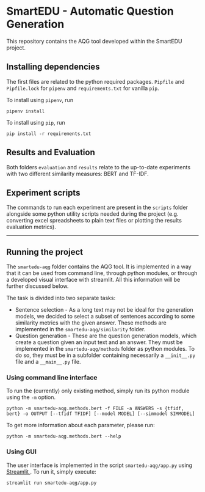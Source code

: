 # SmartEDU - Automatic Question Generation

This repository contains the AQG tool developed within the SmartEDU project.

## Installing dependencies

The first files are related to the python required packages. `Pipfile` and `Pipfile.lock` for `pipenv` and `requirements.txt` for vanilla `pip`.

To install using `pipenv`, run

```shell
pipenv install
```

To install using `pip`, run

```shell
pip install -r requirements.txt
```

## Results and Evaluation

Both folders `evaluation` and `results` relate to the up-to-date experiments with two different similarity measures: BERT and TF-IDF.

## Experiment scripts

The commands to run each experiment are present in the `scripts` folder alongside some python utility scripts needed during the project (e.g. converting excel spreadsheets to plain text files or plotting the results evaluation metrics).

---

## Running the project

The `smartedu-aqg` folder contains the AQG tool. It is implemented in a way that it can be used from command line, through python modules, or through a developed visual interface with streamlit. All this information will be further discussed below.

The task is divided into two separate tasks:

- Sentence selection - As a long text may not be ideal for the generation models, we decided to select a subset of sentences according to some similarity metrics with the given answer. These methods are implemented in the `smartedu-aqg/similarity` folder.
- Question generation - These are the question generation models, which create a question given an input text and an answer. They must be implemented in the `smartedu-aqg/methods` folder as python modules. To do so, they must be in a subfolder containing necessarily a `__init__.py` file and a `__main__.py` file.


### Using command line interface

To run the (currently) only existing method, simply run its python module using the `-m` option.

```shell
python -m smartedu-aqg.methods.bert -f FILE -a ANSWERS -s {tfidf, bert} -o OUTPUT [--tfidf TFIDF] [--model MODEL] [--simmodel SIMMODEL]
```

To get more information about each parameter, please run:

```shell
python -m smartedu-aqg.methods.bert --help
```

### Using GUI

The user interface is implemented in the script `smartedu-aqg/app.py` using [ Streamlit ](https://docs.streamlit.io/library/api-reference). To run it, simply execute:

```shell
streamlit run smartedu-aqg/app.py
```
